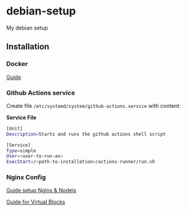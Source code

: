 # debian-setup
My debian setup

## Installation

### Docker
[Guide](https://www.digitalocean.com/community/tutorials/how-to-install-and-use-docker-on-debian-9)

### Github Actions service

Create file `/etc/systemd/system/github-actions.service` with content:  
  
**Service File**
```bash
[Unit]
Description=Starts and runs the github actions shell script

[Service]
Type=simple
User=<user-to-run-as> 
ExecStart=/<path-to-installation>/actions-runner/run.sh 
```

### Nginx Config

[Guide setup Nginx & Nodejs](https://www.digitalocean.com/community/tutorials/how-to-set-up-a-node-js-application-for-production-on-ubuntu-16-04)
  
[Guide for Virtual Blocks](https://www.digitalocean.com/community/tutorials/how-to-set-up-nginx-server-blocks-virtual-hosts-on-ubuntu-16-04)

